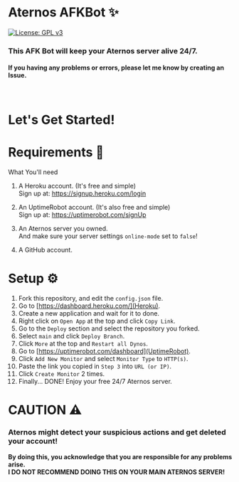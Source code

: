 # Aternos AFKBot ✨  
[![License: GPL v3](https://img.shields.io/badge/License-GPLv3-blue.svg)](/LICENSE)  
### This AFK Bot will keep your Aternos server alive 24/7.
#### If you having any problems or errors, please let me know by creating an Issue.  
<br/>

# Let's Get Started!
# Requirements 🎒
What You'll need

1. A Heroku account. (It's free and simple)  
	Sign up at: https://signup.heroku.com/login

2. An UptimeRobot account. (It's also free and simple)  
	Sign up at: https://uptimerobot.com/signUp

2. An Aternos server you owned.  
	And make sure your server settings ``online-mode`` set to ``false``!
3. A GitHub account.


# Setup ⚙
1. Fork this repository, and edit the ``config.json`` file.
2. Go to [https://dashboard.heroku.com/](Heroku).
3. Create a new application and wait for it to done.
4. Right click on ``Open App`` at the top and click ``Copy Link``.
5. Go to the ``Deploy`` section and select the repository you forked.
6. Select ``main`` and click ``Deploy Branch``.
7. Click ``More`` at the top and ``Restart all Dynos``.
8. Go to [https://uptimerobot.com/dashboard](UptimeRobot).
9. Click ``Add New Monitor`` and select ``Monitor Type`` to ``HTTP(s)``.
10. Paste the link you copied in ``Step 3`` into ``URL (or IP)``.
11. Click ``Create Monitor`` 2 times.
12. Finally... DONE! Enjoy your free 24/7 Aternos server.


# CAUTION ⚠
### Aternos might detect your suspicious actions and get deleted your account!  
**By doing this, you acknowledge that you are responsible for any problems arise.**  
**I DO NOT RECOMMEND DOING THIS ON YOUR MAIN ATERNOS SERVER!**